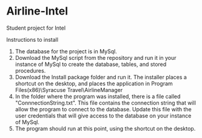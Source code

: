 # Airline-Intel
Student project for Intel

Instructions to install
  1. The database for the project is in MySql.
  2. Download the MySql script from the repository and run it in your instance of MySql to create the database, tables, and stored procedures.
  3. Download the Install package folder and run it. The installer places a shortcut on the desktop, and places the application in Program Files(x86)\Syracuse Travel\AirlineManager
  4. In the folder where the program was installed, there is a file called "ConnnectionString.txt". This file contains the connection string that will allow the program to connect to the database. Update this file with the user credentials that will give access to the database on your instance of MySql.
  5. The program should run at this point, using the shortcut on the desktop.
